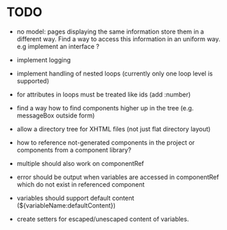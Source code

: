 TODO
====

- no model: pages displaying the same information store them in a different way. 
  Find a way to access this information in an uniform way. e.g implement an interface ?
- implement logging
- implement handling of nested loops (currently only one loop level is supported)
- for attributes in loops must be treated like ids (add :number) 
- find a way how to find components higher up in the tree (e.g. messageBox outside form)
- allow a directory tree for XHTML files (not just flat directory layout)
- how to reference not-generated components in the project or components from a component library?

- multiple should also work on componentRef
- error should be output when variables are accessed in componentRef which do not exist in referenced component
- variables should support default content (${variableName:defaultContent})
- create setters for escaped/unescaped content of variables.
